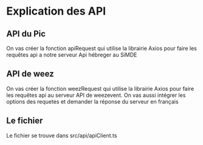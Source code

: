 # Explication des API
## API du Pic
On vas créer la fonction apiRequest qui utilise la librairie Axios pour faire les requêtes api a notre serveur Api hébreger au SiMDE
## API de weez
On vas créer la fonction weezRequest qui utilise la librairie Axios pour faire les requêtes api au serveur API de weezevent. On vas aussi intégrer les options des requetes et demander la réponse du serveur en français
## Le fichier
Le fichier se trouve dans src/api/apiClient.ts
